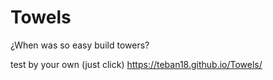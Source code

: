 # Towels

¿When was so easy build towers?

test by your own (just click)
https://teban18.github.io/Towels/

